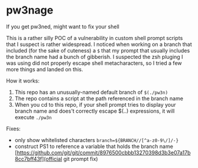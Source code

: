 # pw3nage
If you get pw3ned, might want to fix your shell

This is a rather silly POC of a vulnerability in custom shell prompt scripts that I suspect is rather widespread. I noticed
when working on a branch that included (for the sake of cuteness) a `$` that my prompt that usually includes the branch
name had a bunch of gibberish. I suspected the zsh pluging I was using did not properly escape shell metacharacters, so
I tried a few more things and landed on this.

How it works:
1. This repo has an unusually-named default branch of `$(./pw3n)`
2. The repo contains a script at the path referenced in the branch name
3. When you cd to this repo, if your shell prompt tries to display your branch name and does't correctly escape $(..) expressions, it will execute `./pw3n`

Fixes:
 - only show whitelisted characters `branch=${BRANCH//[^a-z0-9\/]/-}`
 - construct PS1 to reference a variable that holds
   the branch name [https://github.com/git/git/commit/8976500cbbb13270398d3b3e07a17b8cc7bff43f](official git prompt fix)
